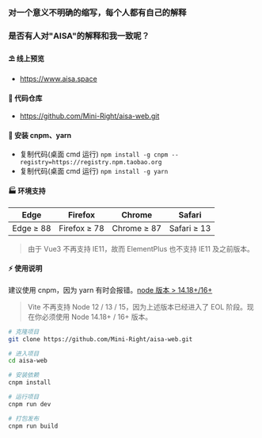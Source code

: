 ### 对一个意义不明确的缩写，每个人都有自己的解释

### 是否有人对"AISA"的解释和我一致呢？

#### ⛱️ 线上预览

- <a href="https://www.aisa.space" target="_blank">https://www.aisa.space</a>

#### 💒 代码仓库

- <a href="https://github.com/Mini-Right/aisa-web.git" target="_blank">https://github.com/Mini-Right/aisa-web.git</a>

#### 🚧 安装 cnpm、yarn

- 复制代码(桌面 cmd 运行) `npm install -g cnpm --registry=https://registry.npm.taobao.org`
- 复制代码(桌面 cmd 运行) `npm install -g yarn`

#### 🏭 环境支持

| Edge      | Firefox      | Chrome      | Safari      |
| --------- | ------------ | ----------- | ----------- |
| Edge ≥ 88 | Firefox ≥ 78 | Chrome ≥ 87 | Safari ≥ 13 |

> 由于 Vue3 不再支持 IE11，故而 ElementPlus 也不支持 IE11 及之前版本。

#### ⚡ 使用说明

建议使用 cnpm，因为 yarn 有时会报错。<a href="http://nodejs.cn/" target="_blank">node 版本 > 14.18+/16+</a>

> Vite 不再支持 Node 12 / 13 / 15，因为上述版本已经进入了 EOL 阶段。现在你必须使用 Node 14.18+ / 16+ 版本。

```bash
# 克隆项目
git clone https://github.com/Mini-Right/aisa-web.git

# 进入项目
cd aisa-web

# 安装依赖
cnpm install

# 运行项目
cnpm run dev

# 打包发布
cnpm run build
```

